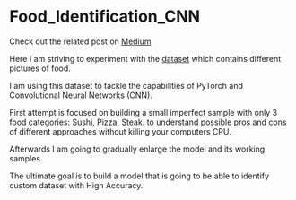 # Food_Identification_CNN
Check out the related post on [Medium](https://medium.com/@pwrxndr/pytorch-transfer-learning-how-to-choose-the-right-model-ed4ad94c8b02)

Here I am striving to experiment with the [dataset](https://data.vision.ee.ethz.ch/cvl/datasets_extra/food-101/)
which contains different pictures of food.

I am using this dataset to tackle the capabilities of PyTorch and Convolutional Neural Networks (CNN).

First attempt is focused on building a small imperfect sample with only 3 food categories: Sushi, Pizza, Steak.
to understand possible pros and cons of different approaches without killing your computers CPU.

Afterwards I am going to gradually enlarge the model and its working samples.

The ultimate goal is to build a model that is going to be able to identify custom dataset with High Accuracy.
